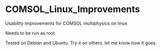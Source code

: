 # COMSOL_Linux_Improvements
Usability improvements for COMSOL multiphysics on linux

Needs to be run as root.

Tested on Debian and Ubuntu. Try it on others, let me know how it goes.
